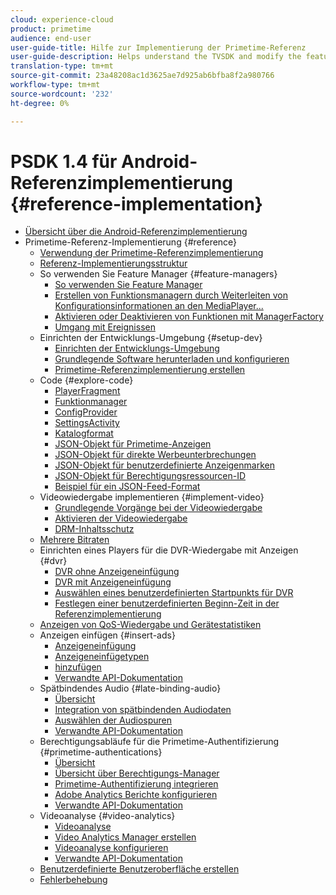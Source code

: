 ```yaml
---
cloud: experience-cloud
product: primetime
audience: end-user
user-guide-title: Hilfe zur Implementierung der Primetime-Referenz
user-guide-description: Helps understand the TVSDK and modify the feature managers to customize your personal player.
translation-type: tm+mt
source-git-commit: 23a48208ac1d3625ae7d925ab6bfba8f2a980766
workflow-type: tm+mt
source-wordcount: '232'
ht-degree: 0%

---
```



# PSDK 1.4 für Android-Referenzimplementierung {#reference-implementation}

+ [Übersicht über die Android-Referenzimplementierung](home.md)
+ Primetime-Referenz-Implementierung {#reference}
   + [Verwendung der Primetime-Referenzimplementierung](ref-implementation/how-to-use-ref-player.md)
   + [Referenz-Implementierungsstruktur](ref-implementation/ref-player-structure.md)
   + So verwenden Sie Feature Manager {#feature-managers}
      + [So verwenden Sie Feature Manager](ref-implementation/using-feature-managers/how-to-use-feature-managers.md)
      + [Erstellen von Funktionsmanagern durch Weiterleiten von Konfigurationsinformationen an den MediaPlayer...](ref-implementation/using-feature-managers/creating-feature-managers.md)
      + [Aktivieren oder Deaktivieren von Funktionen mit ManagerFactory](ref-implementation/using-feature-managers/turning-features-on-off.md)
      + [Umgang mit Ereignissen](ref-implementation/using-feature-managers/handling-events.md)
   + Einrichten der Entwicklungs-Umgebung {#setup-dev}
      + [Einrichten der Entwicklungs-Umgebung](set-up-dev-environment/set-up-dev-environment-overview.md)
      + [Grundlegende Software herunterladen und konfigurieren](set-up-dev-environment/download-prereqs-android.md)
      + [Primetime-Referenzimplementierung erstellen](set-up-dev-environment/install-the-ref-player-project.md)
   + Code {#explore-code}
      + [PlayerFragment](set-up-dev-environment/exploring-code/player-fragment.md)
      + [Funktionmanager](set-up-dev-environment/exploring-code/about-psdk-feature-managers.md)
      + [ConfigProvider](set-up-dev-environment/exploring-code/config-provider.md)
      + [SettingsActivity](set-up-dev-environment/exploring-code/settings-activity.md)
      + [Katalogformat](set-up-dev-environment/exploring-code/catalog-format.md)
      + [JSON-Objekt für Primetime-Anzeigen](set-up-dev-environment/exploring-code/json-pt-ads.md)
      + [JSON-Objekt für direkte Werbeunterbrechungen](set-up-dev-environment/exploring-code/json-direct-ad-breaks.md)
      + [JSON-Objekt für benutzerdefinierte Anzeigenmarken](set-up-dev-environment/exploring-code/json-custom-ad-markers.md)
      + [JSON-Objekt für Berechtigungsressourcen-ID](set-up-dev-environment/exploring-code/json-entitlement-resource-id.md)
      + [Beispiel für ein JSON-Feed-Format](set-up-dev-environment/exploring-code/example-json-feed-format.md)
   + Videowiedergabe implementieren {#implement-video}
      + [Grundlegende Vorgänge bei der Videowiedergabe](implement-video-playback/video-playback.md)
      + [Aktivieren der Videowiedergabe](implement-video-playback/enable-video-playback.md)
      + [DRM-Inhaltsschutz](implement-video-playback/content-protection.md)
   + [Mehrere Bitraten](implement-video-playback/mbr.md)
   + Einrichten eines Players für die DVR-Wiedergabe mit Anzeigen {#dvr}
      + [DVR ohne Anzeigeneinfügung](implement-video-playback/dvr/dvr-without-ad-insertion.md)
      + [DVR mit Anzeigeneinfügung](implement-video-playback/dvr/dvr-with-ad-insertion.md)
      + [Auswählen eines benutzerdefinierten Startpunkts für DVR](implement-video-playback/dvr/dvr-custom-start-point.md)
      + [Festlegen einer benutzerdefinierten Beginn-Zeit in der Referenzimplementierung](implement-video-playback/dvr/set-custom-start-time-dvr.md)
   + [Anzeigen von QoS-Wiedergabe und Gerätestatistiken](implement-video-playback/qos-statistics.md)
   + Anzeigen einfügen {#insert-ads}
      + [Anzeigeneinfügung](insert-ads/ad-insertion.md)
      + [Anzeigeneinfügetypen](insert-ads/ad-insertion-types.md)
      + [hinzufügen](insert-ads/add-advertising.md)
      + [Verwandte API-Dokumentation](insert-ads/aps-callbacks-ad-insertion.md)
   + Spätbindendes Audio {#late-binding-audio}
      + [Übersicht](late-binding-audio/late-binding-audio-overview.md)
      + [Integration von spätbindenden Audiodaten](late-binding-audio/aa-enable.md)
      + [Auswählen der Audiospuren](late-binding-audio/select-audio-tracks.md)
      + [Verwandte API-Dokumentation](late-binding-audio/aa-api-callbacks.md)
   + Berechtigungsabläufe für die Primetime-Authentifizierung {#primetime-authentications}
      + [Übersicht](paytvpass-entitlement/paytvpass-entitlement-overview.md)
      + [Übersicht über Berechtigungs-Manager](paytvpass-entitlement/entitlement-overvivew.md)
      + [Primetime-Authentifizierung integrieren](paytvpass-entitlement/integrate-pass.md)
      + [Adobe Analytics Berichte konfigurieren](paytvpass-entitlement/pass-analytics-setup.md)
      + [Verwandte API-Dokumentation](paytvpass-entitlement/pass-apis-callbacks.md)
   + Videoanalyse {#video-analytics}
      + [Videoanalyse](video-analytics/video-analytics-overview.md)
      + [Video Analytics Manager erstellen](video-analytics/create-video-analytics-manager.md)
      + [Videoanalyse konfigurieren](video-analytics/configure-video-analytics-manager.md)
      + [Verwandte API-Dokumentation](video-analytics/va-apis-callbacks.md)
   + [Benutzerdefinierte Benutzeroberfläche erstellen](build-custom-ui.md)
   + [Fehlerbehebung](troubleshooting.md)
